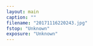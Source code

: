 ```yaml
---
layout: main
caption: ""
filename: "20171116220243.jpg"
fstop: "Unknown"
exposure: "Unknown"
---
```

